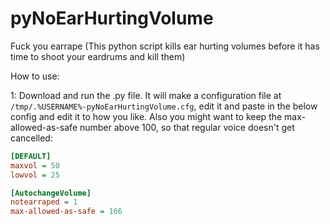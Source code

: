 # pyNoEarHurtingVolume
Fuck you earrape (This python script kills ear hurting volumes before it has time to shoot your eardrums and kill them)

How to use:

1: Download and run the .py file. It will make a configuration file at `/tmp/.%USERNAME%-pyNoEarHurtingVolume.cfg`, edit it and paste in the below config and edit it to how you like. Also you might want to keep the max-allowed-as-safe number above 100, so that regular voice doesn't get cancelled:
```ini
[DEFAULT]
maxvol = 50
lowvol = 25

[AutochangeVolume]
notearraped = 1  
max-allowed-as-safe = 166
```
